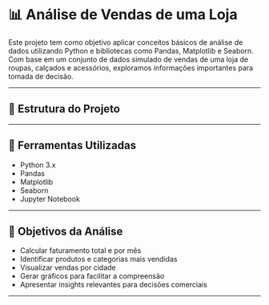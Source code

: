 # 📊 Análise de Vendas de uma Loja

Este projeto tem como objetivo aplicar conceitos básicos de análise de dados utilizando Python e bibliotecas como Pandas, Matplotlib e Seaborn. Com base em um conjunto de dados simulado de vendas de uma loja de roupas, calçados e acessórios, exploramos informações importantes para tomada de decisão.

---

## 📁 Estrutura do Projeto

---

## 🧪 Ferramentas Utilizadas

- Python 3.x  
- Pandas  
- Matplotlib  
- Seaborn  
- Jupyter Notebook  

---

## 📌 Objetivos da Análise

- Calcular faturamento total e por mês  
- Identificar produtos e categorias mais vendidas  
- Visualizar vendas por cidade  
- Gerar gráficos para facilitar a compreensão  
- Apresentar insights relevantes para decisões comerciais  

---